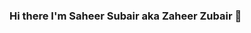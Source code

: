 ### Hi there I'm Saheer Subair aka Zaheer Zubair 👋

<!--
I'm an undergraduate student studying Computer Science and specializing in Artificial Intelligence. Now I'm in my second year at the university and looking forward to work on an intership related to machine learning.
- 🌱 I’m currently learning machine learning models, deep learning and LLM models.
- 👯 I’m looking to collaborate on projects related to machine learning and A.I.
- 💬 Ask me about computers science and technology related stuff.
- 📫 How to reach me: zaheerzubair05@gmail.com
-->
